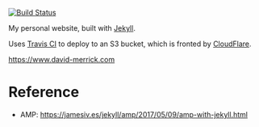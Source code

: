 [![Build Status](https://travis-ci.org/davidmerrick/david-merrick.com.svg?branch=master)](https://travis-ci.org/davidmerrick/david-merrick.com)

My personal website, built with [Jekyll](https://jekyllrb.com/).

Uses [Travis CI](https://travis-ci.org/) to deploy to an S3 bucket, which is fronted by [CloudFlare](https://www.cloudflare.com/).

https://www.david-merrick.com


# Reference

- AMP: https://jamesiv.es/jekyll/amp/2017/05/09/amp-with-jekyll.html